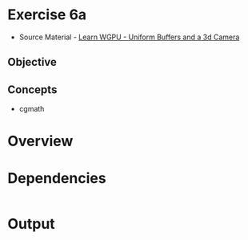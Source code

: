 # Exercise 6a
* Source Material - [Learn WGPU - Uniform Buffers and a 3d Camera](https://sotrh.github.io/learn-wgpu/beginner/tutorial6-uniforms/)
## Objective

## Concepts
- cgmath

# Overview

# Dependencies
```rust

```
# Output